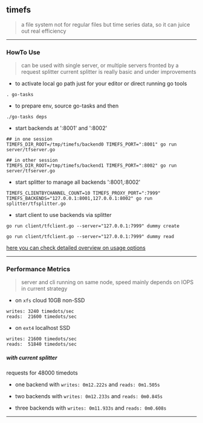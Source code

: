 ## timefs

> a file system not for regular files but time series data, so it can juice out real efficiency

---

### HowTo Use

> can be used with single server, or multiple servers fronted by a request splitter
> current splitter is really basic and under improvements

* to activate local go path just for your editor or direct running go tools

`. go-tasks`

* to prepare env, source go-tasks and then

`./go-tasks deps`

* start backends at ':8001' and ':8002'

```
## in one session
TIMEFS_DIR_ROOT=/tmp/timefs/backend0 TIMEFS_PORT=":8001" go run server/tfserver.go

## in other session
TIMEFS_DIR_ROOT=/tmp/timefs/backend1 TIMEFS_PORT=":8002" go run server/tfserver.go
```


* start splitter to manage all backends ':8001,:8002'

```
TIMEFS_CLIENTBYCHANNEL_COUNT=10 TIMEFS_PROXY_PORT=":7999" TIMEFS_BACKENDS="127.0.0.1:8001,127.0.0.1:8002" go run splitter/tfsplitter.go
```


* start client to use backends via splitter

```
go run client/tfclient.go --server="127.0.0.1:7999" dummy create

go run client/tfclient.go --server="127.0.0.1:7999" dummy read
```



[here you can check detailed overview on usage options](./docs/usage.md)

---

### Performance Metrics

> server and cli running on same node, speed mainly depends on IOPS in current strategy

* on `xfs` cloud 10GB non-SSD

```
writes: 3240 timedots/sec
reads:  21600 timedots/sec
```

* on `ext4` localhost SSD

```
writes: 21600 timedots/sec
reads:  51840 timedots/sec
```


##### with current splitter

requests for 48000 timedots

* one backend with `writes:	0m12.222s` and `reads: 0m1.505s`

* two backends with `writes: 0m12.233s` and `reads: 0m0.845s`

* three backends with `writes: 0m11.933s` and `reads: 0m0.608s`

---

